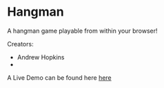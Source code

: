# Hangman
A hangman game playable from within your browser!

Creators:
* Andrew Hopkins
* 

A Live Demo can be found here [here](https://hoppi164.github.io/hangman/ "Hangman")
